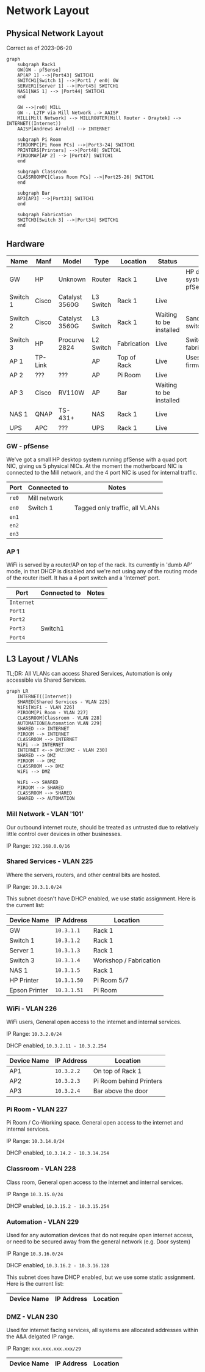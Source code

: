 # Network Layout

## Physical Network Layout

Correct as of 2023-06-20

```mermaid
graph 
    subgraph Rack1
    GW[GW - pfSense] 
    AP[AP 1] -->|Port43| SWITCH1
    SWITCH1[Switch 1] -->|Port1 / en0| GW
    SERVER1[Server 1] -->|Port45| SWITCH1
    NAS1[NAS 1] --> |Port44| SWITCH1
    end

    GW -->|re0| MILL
    GW -. L2TP via Mill Network .-> AAISP
    MILL[Mill Network] --> MILLROUTER[Mill Router - Draytek] --> INTERNET((Internet))
    AAISP[Andrews Arnold] --> INTERNET
    
    subgraph Pi Room
    PIROOMPC[Pi Room PCs] -->|Port3-24| SWITCH1
    PRINTERS[Printers] -->|Port48| SWITCH1
    PIROOMAP[AP 2] --> |Port47| SWITCH1
    end

    subgraph Classroom
    CLASSROOMPC[Class Room PCs] -->|Port25-26| SWITCH1
    end
    
    subgraph Bar
    AP3[AP3] -->|Port33| SWITCH1
    end
    
    subgraph Fabrication
    SWITCH3[Switch 3] -->|Port34| SWITCH1
    end
```

## Hardware

| Name     | Manf    | Model          | Type      | Location    | Status                  | Notes                             |
| -------- | ------- | -------------- | --------- | ----------- | ----------------------- | --------------------------------- |
| GW       | HP      | Unknown        | Router    | Rack 1      | Live                    | HP desktop system running pfSense |
| Switch 1 | Cisco   | Catalyst 3560G | L3 Switch | Rack 1      | Live                    |                                   |
| Switch 2 | Cisco   | Catalyst 3560G | L3 Switch | Rack 1      | Waiting to be installed | Sandbox/Learning switch           |
| Switch 3 | HP      | Procurve 2824  | L2 Switch | Fabrication | Live                    | Switch for the fabrication area   |
| AP 1     | TP-Link |                | AP        | Top of Rack | Live                    | Uses stock firmware               |
| AP 2     | ???     | ???            | AP        | Pi Room     | Live                    |                                   |
| AP 3     | Cisco   | RV110W         | AP        | Bar         | Waiting to be installed |                                   |
| NAS 1    | QNAP    | TS-431+        | NAS       | Rack 1      | Live                    |                                   |
| UPS      | APC     | ???            | UPS       | Rack 1      | Live                    |                                   |


### GW - pfSense

We've got a small HP desktop system running pfSense with a quad port NIC, giving us 5 physical NICs. At the moment the motherboard NIC is connected to the Mill network, and the 4 port NIC is used for internal traffic.

| Port  | Connected to | Notes                          |
| ----- | ------------ | ------------------------------ |
| `re0` | Mill network |                                |
| `en0` | Switch 1     | Tagged only traffic, all VLANs |
| `en1` |              |                                |
| `en2` |              |                                |
| `en3` |              |                                |

### AP 1

WiFi is served by a router/AP on top of the rack. Its currently in 'dumb AP' mode, in that DHCP is disabled and we're not using any of the routing mode of the router itself. It has a 4 port switch and a 'Internet' port.

| Port       | Connected to | Notes |
| ---------- | ------------ | ----- |
| `Internet` |              |       |
| `Port1`    |              |       |
| `Port2`    |              |       |
| `Port3`    | Switch1      |       |
| `Port4`    |              |       |

## L3 Layout / VLANs

TL;DR: All VLANs can access Shared Services, Automation is only accessible via Shared Services.

```mermaid
graph LR
    INTERNET((Internet))
    SHARED[Shared Services - VLAN 225]
    WiFi[WiFi - VLAN 226]
    PIROOM[Pi Room - VLAN 227]
    CLASSROOM[Classroom - VLAN 228]
    AUTOMATION[Automation VLAN 229]
    SHARED --> INTERNET
    PIROOM --> INTERNET
    CLASSROOM --> INTERNET
    WiFi --> INTERNET
    INTERNET <--> DMZ[DMZ - VLAN 230]
    SHARED --> DMZ
    PIROOM --> DMZ
    CLASSROOM --> DMZ
    WiFi --> DMZ
    
    WiFi --> SHARED
    PIROOM --> SHARED
    CLASSROOM --> SHARED
    SHARED --> AUTOMATION
```

### Mill Network - VLAN '101'

Our outbound internet route, should be treated as untrusted due to relatively little control over devices in other businesses.

IP Range: `192.168.0.0/16`

### Shared Services - VLAN 225

Where the servers, routers, and other central bits are hosted.

IP Range: `10.3.1.0/24`

This subnet doesn't have DHCP enabled, we use static assignment. Here is the current list:

| Device Name   | IP Address  | Location               |
| ------------- | ----------- | ---------------------- |
| GW            | `10.3.1.1`  | Rack 1                 |
| Switch 1      | `10.3.1.2`  | Rack 1                 |
| Server 1      | `10.3.1.3`  | Rack 1                 |
| Switch 3      | `10.3.1.4`  | Workshop / Fabrication |
| NAS 1         | `10.3.1.5`  | Rack 1                 |
| HP Printer    | `10.3.1.50` | Pi Room 5/7            |
| Epson Printer | `10.3.1.51` | Pi Room                |

### WiFi - VLAN 226

WiFi users, General open access to the internet and internal services.

IP Range: `10.3.2.0/24`

DHCP enabled, `10.3.2.11 - 10.3.2.254`

| Device Name | IP Address | Location                |
| ----------- | ---------- | ----------------------- |
| AP1         | `10.3.2.2` | On top of Rack 1        |
| AP2         | `10.3.2.3` | Pi Room behind Printers |
| AP3         | `10.3.2.4` | Bar above the door      |

### Pi Room - VLAN 227

Pi Room / Co-Working space. General open access to the internet and internal services.

IP Range: `10.3.14.0/24`

DHCP enabled, `10.3.14.2 - 10.3.14.254`

### Classroom - VLAN 228

Class room, General open access to the internet and internal services.

IP Range `10.3.15.0/24`

DHCP enabled, `10.3.15.2 - 10.3.15.254`

### Automation - VLAN 229

Used for any automation devices that do not require open internet access, or need to be secured away from the general network (e.g. Door system)

IP Range `10.3.16.0/24`

DHCP enabled, `10.3.16.2 - 10.3.16.128`

This subnet does have DHCP enabled, but we use some static assignment. Here is the current list:

| Device Name | IP Address | Location |
| ----------- | ---------- | -------- |

### DMZ - VLAN 230

Used for internet facing services, all systems are allocated addresses within the A&A delgated IP range.

IP Range: `xxx.xxx.xxx.xxx/29`

| Device Name | IP Address | Location |
| ----------- | ---------- | -------- |